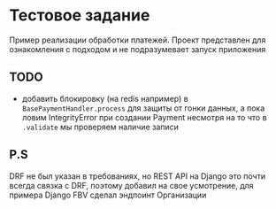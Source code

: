 # Тестовое задание
Пример реализации обработки платежей. 
Проект представлен для ознакомления с подходом и не подразумевает запуск приложения

## TODO
- добавить блокировку (на redis например) в `BasePaymentHandler.process` для защиты от гонки данных, а пока ловим IntegrityError при создании Payment несмотря на то что в `.validate` мы проверяем наличие записи

## P.S
DRF не был указан в требованиях, но REST API на Django это почти всегда 
связка с DRF, поэтому добавил на свое усмотрение, для примера Django FBV сделал эндпоинт Организации
